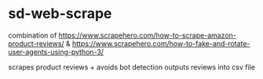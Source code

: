 # sd-web-scrape
combination of https://www.scrapehero.com/how-to-scrape-amazon-product-reviews/ & https://www.scrapehero.com/how-to-fake-and-rotate-user-agents-using-python-3/

scrapes product reviews + avoids bot detection 
outputs reviews into csv file
